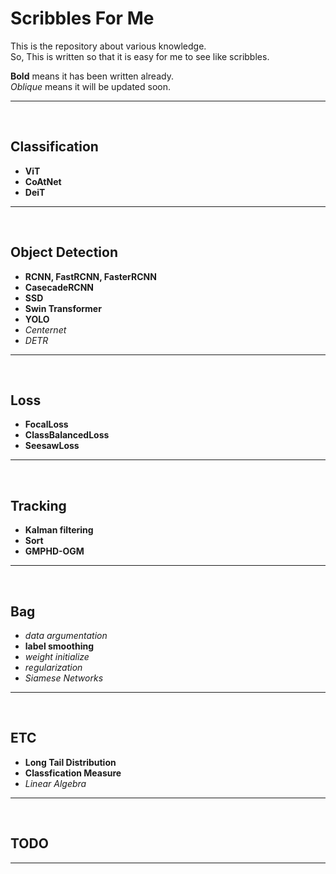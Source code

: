 # Scribbles For Me
This is the repository about various knowledge.  
So, This is written so that it is easy for me to see like scribbles.  

**Bold** means it has been written already.  
*Oblique* means it will be updated soon.

-------------------------------------------------------
<br/>

## Classification
* **ViT**
* **CoAtNet**
* **DeiT**

-------------------------------------------------------
<br/>


## Object Detection
* **RCNN, FastRCNN, FasterRCNN**
* **CasecadeRCNN**
* **SSD**
* **Swin Transformer**
* **YOLO**
* *Centernet*
* *DETR*


-------------------------------------------------------
<br/>

## Loss
* **FocalLoss**
* **ClassBalancedLoss**
* **SeesawLoss**

-------------------------------------------------------
<br/>

## Tracking
* **Kalman filtering**
* **Sort**
* **GMPHD-OGM**

-------------------------------------------------------
<br/>

## Bag
* *data argumentation*
* **label smoothing**
* *weight initialize*
* *regularization*
* *Siamese Networks*

-------------------------------------------------------
<br/>


## ETC
* **Long Tail Distribution**
* **Classfication Measure**
* *Linear Algebra*

-------------------------------------------------------
<br/>

## TODO


-------------------------------------------------------
<br/>

